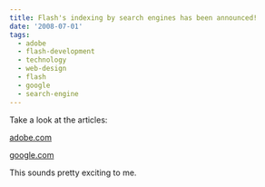 ```yaml
---
title: Flash's indexing by search engines has been announced!
date: '2008-07-01'
tags:
  - adobe
  - flash-development
  - technology
  - web-design
  - flash
  - google
  - search-engine
---
```


Take a look at the articles:

[adobe.com](https://www.adobe.com/devnet/flashplayer/articles/swf_searchability.html 'Adobe Flash Indexing by Search Engines')

[google.com](https://googleblog.blogspot.com/2008/06/google-learns-to-crawl-flash.html 'Google can crawl flash')

This sounds pretty exciting to me.
